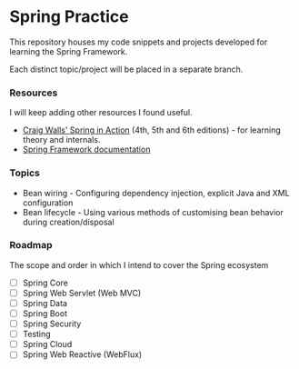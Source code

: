 # Spring Practice
This repository houses my code snippets and projects developed for learning the Spring Framework.

Each distinct topic/project will be placed in a separate branch.
### Resources
I will keep adding other resources I found useful.
* [Craig Walls' Spring in Action](https://www.manning.com/books/spring-in-action-fifth-edition) (4th, 5th and 6th editions) - for learning theory and internals.
* [Spring Framework documentation](https://docs.spring.io/spring-framework/docs/current/reference/html/)
### Topics
 * Bean wiring - Configuring dependency injection, explicit Java and XML configuration
 * Bean lifecycle - Using various methods of customising bean behavior during creation/disposal


### Roadmap
The scope and order in which I intend to cover the Spring ecosystem
- [ ] Spring Core
- [ ] Spring Web Servlet (Web MVC)
- [ ] Spring Data
- [ ] Spring Boot
- [ ] Spring Security
- [ ] Testing
- [ ] Spring Cloud
- [ ] Spring Web Reactive (WebFlux)

